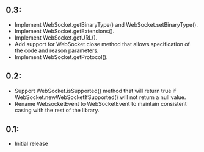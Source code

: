 ## 0.3:

* Implement WebSocket.getBinaryType() and WebSocket.setBinaryType().
* Implement WebSocket.getExtensions().
* Implement WebSocket.getURL().
* Add support for WebSocket.close method that allows specification of the code and reason parameters.
* Implement WebSocket.getProtocol().

## 0.2:

* Support WebSocket.isSupported() method that will return true if WebSocket.newWebSocketIfSupported()
  will not return a null value.
* Rename WebsocketEvent to WebSocketEvent to maintain consistent casing with the rest of the library.

## 0.1:

* Initial release
